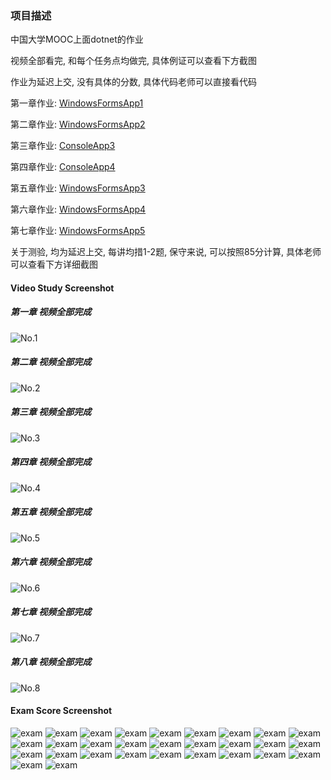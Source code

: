 ### 项目描述

中国大学MOOC上面dotnet的作业



视频全部看完, 和每个任务点均做完, 具体例证可以查看下方截图



作业为延迟上交, 没有具体的分数, 具体代码老师可以直接看代码

第一章作业: [WindowsFormsApp1](./WindowsFormsApp1)

第二章作业: [WindowsFormsApp2](./WindowsFormsApp2)

第三章作业: [ConsoleApp3](./ConsoleApp3)

第四章作业: [ConsoleApp4](./ConsoleApp4/Program.cs)

第五章作业: [WindowsFormsApp3](./WindowsFormsApp3)

第六章作业: [WindowsFormsApp4](./WindowsFormsApp4)

第七章作业: [WindowsFormsApp5](./WindowsFormsApp5)



关于测验, 均为延迟上交, 每讲均措1-2题, 保守来说, 可以按照85分计算, 具体老师可以查看下方详细截图

#### Video Study Screenshot

##### 第一章 视频全部完成
![No.1](./image/01.png)
##### 第二章 视频全部完成
![No.2](./image/02.png)
##### 第三章 视频全部完成 
![No.3](./image/03.png)
##### 第四章 视频全部完成
![No.4](./image/04.png)
##### 第五章 视频全部完成
![No.5](./image/05.png)
##### 第六章 视频全部完成
![No.6](./image/06.png)
##### 第七章 视频全部完成
![No.7](./image/07.png)
##### 第八章 视频全部完成
![No.8](./image/08.png)
#### Exam Score Screenshot
![exam](./image/exam/0101.png)
![exam](./image/exam/0102.png)
![exam](./image/exam/0103.png)
![exam](./image/exam/0201.png)
![exam](./image/exam/0202.png)
![exam](./image/exam/0203.png)
![exam](./image/exam/0204.png)
![exam](./image/exam/0205.png)
![exam](./image/exam/0301.png)
![exam](./image/exam/0302.png)
![exam](./image/exam/0303.png)
![exam](./image/exam/0304.png)
![exam](./image/exam/0305.png)
![exam](./image/exam/0401.png)
![exam](./image/exam/0402.png)
![exam](./image/exam/0403.png)
![exam](./image/exam/0404.png)
![exam](./image/exam/0501.png)
![exam](./image/exam/0502.png)
![exam](./image/exam/0503.png)
![exam](./image/exam/0601.png)
![exam](./image/exam/0602.png)
![exam](./image/exam/0603.png)
![exam](./image/exam/0701.png)
![exam](./image/exam/0702.png)
![exam](./image/exam/0703.png)
![exam](./image/exam/0801.png)
![exam](./image/exam/0802.png)
![exam](./image/exam/0803.png)

